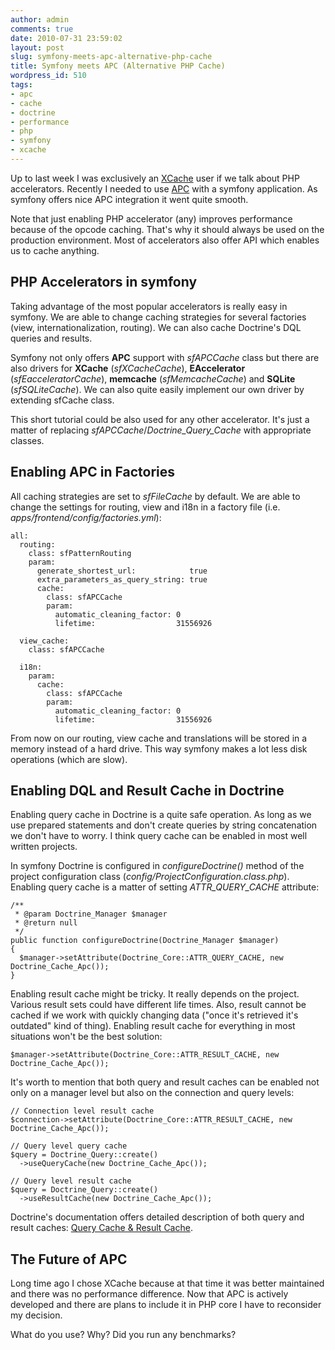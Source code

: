 ```yaml
---
author: admin
comments: true
date: 2010-07-31 23:59:02
layout: post
slug: symfony-meets-apc-alternative-php-cache
title: Symfony meets APC (Alternative PHP Cache)
wordpress_id: 510
tags:
- apc
- cache
- doctrine
- performance
- php
- symfony
- xcache
---
```


Up to last week I was exclusively an [XCache](http://xcache.lighttpd.net/) user if we talk about PHP accelerators. Recently I needed to use [APC](http://php.net/apc) with a symfony application. As symfony offers nice APC integration it went quite smooth.

Note that just enabling PHP accelerator (any) improves performance because of the opcode caching. That's why it should always be used on the production environment. Most of accelerators also offer API which enables us to cache anything.


## PHP Accelerators in symfony


Taking advantage of the most popular accelerators is really easy in symfony. We are able to change caching strategies for several factories (view, internationalization, routing). We can also cache Doctrine's DQL queries and results.

Symfony not only offers **APC** support with _sfAPCCache_ class but there are also drivers for **XCache** (_sfXCacheCache_), **EAccelerator** (_sfEacceleratorCache_), **memcache** (_sfMemcacheCache_) and **SQLite** (_sfSQLiteCache_). We can also quite easily implement our own driver by extending sfCache class.

This short tutorial could be also used for any other accelerator. It's just a matter of replacing _sfAPCCache_/_Doctrine_Query_Cache_ with appropriate classes.


## Enabling APC in Factories


All caching strategies are set to _sfFileCache_ by default. We are able to change the settings for routing, view and i18n in a factory file (i.e. _apps/frontend/config/factories.yml_):

    
    all:
      routing:
        class: sfPatternRouting
        param:
          generate_shortest_url:            true
          extra_parameters_as_query_string: true
          cache:
            class: sfAPCCache
            param:
              automatic_cleaning_factor: 0
              lifetime:                  31556926
    
      view_cache:
        class: sfAPCCache
    
      i18n:
        param:
          cache:
            class: sfAPCCache
            param:
              automatic_cleaning_factor: 0
              lifetime:                  31556926


From now on our routing, view cache and translations will be stored in a memory instead of a hard drive. This way symfony makes a lot less disk operations (which are slow).


## Enabling DQL and Result Cache in Doctrine


Enabling query cache in Doctrine is a quite safe operation. As long as we use prepared statements and don't create queries by string concatenation we don't have to worry. I think query cache can be enabled in most well written projects.

In symfony Doctrine is configured in _configureDoctrine()_ method of the project configuration class (_config/ProjectConfiguration.class.php_). Enabling query cache is a matter of setting _ATTR_QUERY_CACHE_ attribute:

    
    /**
     * @param Doctrine_Manager $manager
     * @return null
     */
    public function configureDoctrine(Doctrine_Manager $manager)
    {
      $manager->setAttribute(Doctrine_Core::ATTR_QUERY_CACHE, new Doctrine_Cache_Apc());
    }


Enabling result cache might be tricky. It really depends on the project. Various result sets could have different life times. Also, result cannot be cached if we work with quickly changing data ("once it's retrieved it's outdated" kind of thing). Enabling result cache for everything in most situations won't be the best solution:

    
    $manager->setAttribute(Doctrine_Core::ATTR_RESULT_CACHE, new Doctrine_Cache_Apc());


It's worth to mention that both query and result caches can be enabled not only on a manager level but also on the connection and query levels:

    
    // Connection level result cache
    $connection->setAttribute(Doctrine_Core::ATTR_RESULT_CACHE, new Doctrine_Cache_Apc());
    
    // Query level query cache
    $query = Doctrine_Query::create()
      ->useQueryCache(new Doctrine_Cache_Apc());
    
    // Query level result cache
    $query = Doctrine_Query::create()
      ->useResultCache(new Doctrine_Cache_Apc());


Doctrine's documentation offers detailed description of both query and result caches: [Query Cache & Result Cache](http://www.doctrine-project.org/documentation/manual/1_2/en/caching:query-cache-&-result-cache).


## The Future of APC


Long time ago I chose XCache because at that time it was better maintained and there was no performance difference. Now that APC is actively developed and there are plans to include it in PHP core I have to reconsider my decision.

What do you use? Why? Did you run any benchmarks?
